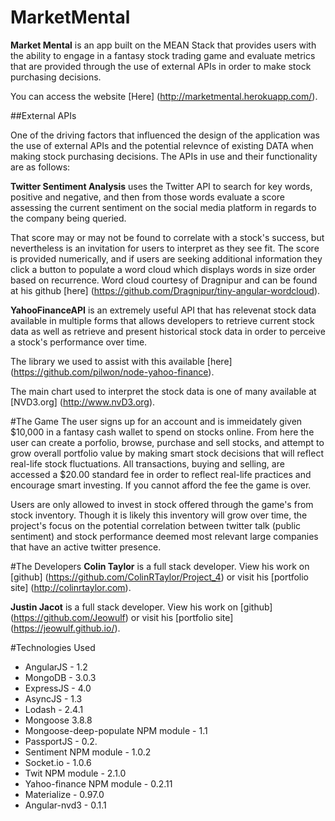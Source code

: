 # MarketMental

**Market Mental** is an app built on the MEAN Stack that provides users with the ability to engage in a fantasy stock trading game and evaluate metrics that are provided through the use of external APIs in order to make stock purchasing decisions.

You can access the website [Here]
(http://marketmental.herokuapp.com/).

##External APIs

One of the driving factors that influenced the design of the application was the use of external APIs and the potential relevnce of existing DATA when making stock purchasing decisions.  The APIs in use and their functionality are as follows:

**Twitter Sentiment Analysis**
uses the Twitter API to search for key words, positive and negative, and then from those words evaluate a score assessing the current sentiment on the social media platform in regards to the company being queried.  

That score may or may not be found to correlate with a stock's success, but nevertheless is an invitation for users to interpret as they see fit.  The score is provided numerically, and if users are seeking additional information they click a button to populate a word cloud which displays words in size order based on recurrence.  Word cloud courtesy of Dragnipur and can be found at his github [here]
(https://github.com/Dragnipur/tiny-angular-wordcloud).

**YahooFinanceAPI**
is an extremely useful API that has relevenat stock data available in multiple forms that allows developers to retrieve current stock data as well as retrieve and present historical stock data in order to perceive a stock's performance over time.  

The library we used to assist with this available [here] 
(https://github.com/pilwon/node-yahoo-finance).  

The main chart used to interpret the stock data is one of many available at [NVD3.org] (http://www.nvD3.org). 

#The Game
The user signs up for an account and is immeidately given $10,000 in a fantasy cash wallet to spend on stocks online.  From here the user can create a porfolio, browse, purchase and sell stocks, and attempt to grow overall portfolio value by making smart stock decisions that will reflect real-life stock fluctuations.  All transactions, buying and selling, are accessed a $20.00 standard fee in order to reflect real-life practices and encourage smart investing.  If you cannot afford the fee the game is over.

Users are only allowed to invest in stock offered through the game's from stock inventory.  Though it is likely this inventory will grow over time, the project's focus on the potential correlation between twitter talk (public sentiment) and stock performance deemed most relevant large companies that have an active twitter presence.  

#The Developers
**Colin Taylor**
is a full stack developer.
View his work on [github]
(https://github.com/ColinRTaylor/Project_4)
 or visit his [portfolio site]
 (http://colinrtaylor.com).
 
 **Justin Jacot**
 is a full stack developer.  View his work on [github] (https://github.com/Jeowulf)
 or visit his [portfolio site] 
 (https://jeowulf.github.io/).
 
 
#Technologies Used
* AngularJS - 1.2
* MongoDB - 3.0.3
* ExpressJS - 4.0
* AsyncJS - 1.3
* Lodash - 2.4.1
* Mongoose 3.8.8
* Mongoose-deep-populate NPM module - 1.1
* PassportJS - 0.2.
* Sentiment NPM module - 1.0.2
* Socket.io - 1.0.6
* Twit NPM module - 2.1.0
* Yahoo-finance NPM module - 0.2.11
* Materialize - 0.97.0
* Angular-nvd3 - 0.1.1

 
